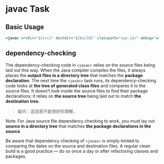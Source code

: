# javac Task

## Basic Usage

```xml
<javac srcdir="${src}" destdir="${build}" classpath="xyz.jar" debug="on" source="1.4"/>
```

## dependency-checking

The dependency-checking code in `<javac>` relies on the source files being laid out this way. When the Java compiler compiles the files, it always places the **output files in a directory tree** that matches the **package declaration**. The next time the `<javac>` task runs, its dependency-checking code looks at **the tree of generated class files** and compares it to the source files. It doesn’t look inside the source files to find their package declarations; it relies on **the source tree** being laid out to match **the destination tree**.

> 疑问：这段我不能很好的理解，

Note: For Java source file dependency checking to work, you must lay out **source in a directory tree** that matches **the package declarations in the source**.

Be aware that dependency checking of `<javac>` is simply limited to comparing the dates on the source and destination files. A regular clean build is a good practice — do so once a day or after refactoring classes and packages.
